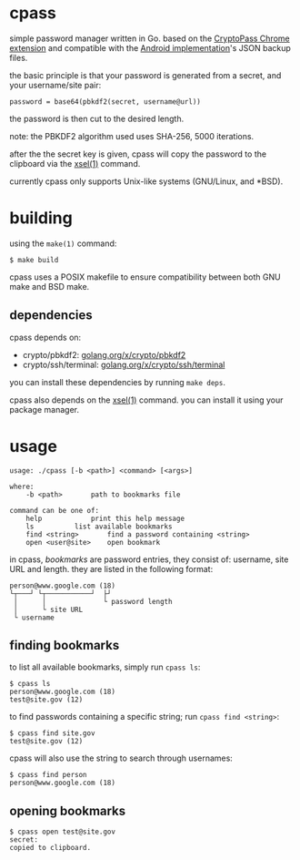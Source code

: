# cpass
simple password manager written in Go.
based on the [CryptoPass Chrome extension](https://github.com/dchest/cryptopass/ "CryptoPass GitHub") and compatible with the [Android implementation](https://f-droid.org/en/packages/krasilnikov.alexey.cryptopass/ "CryptoPass Android F-Droid Page")'s JSON backup files.

the basic principle is that your password is generated from a secret, and your username/site pair:

	password = base64(pbkdf2(secret, username@url))

the password is then cut to the desired length.

note: the PBKDF2 algorithm used uses SHA-256, 5000 iterations.

after the the secret key is given, cpass will copy the password to the clipboard via the [xsel(1)](http://www.vergenet.net/~conrad/software/xsel/ "xsel Homepage") command.

currently cpass only supports Unix-like systems (GNU/Linux, and \*BSD).

# building
using the `make(1)` command:

	$ make build

cpass uses a POSIX makefile to ensure compatibility between both GNU make and BSD make.

## dependencies
cpass depends on:

* crypto/pbkdf2: [golang.org/x/crypto/pbkdf2](https://golang.org/x/crypto/pbkdf2)
* crypto/ssh/terminal: [golang.org/x/crypto/ssh/terminal](golang.org/x/crypto/ssh/terminal)

you can install these dependencies by running `make deps`.

cpass also depends on the [xsel(1)](http://www.vergenet.net/~conrad/software/xsel/ "xsel Homepage") command. you can install it using your package manager.

# usage

	usage: ./cpass [-b <path>] <command> [<args>]
	
	where:
		-b <path>		path to bookmarks file
	
	command can be one of:
		help			print this help message
		ls			list available bookmarks
		find <string>		find a password containing <string>
		open <user@site>	open bookmark

in cpass, *bookmarks* are password entries, they consist of: username, site URL and length. they are listed in the following format:

	person@www.google.com (18)
	└┬───┘ └┬───────────┘  ├┘
	 │      │              └ password length
	 │      └ site URL
	 └ username

## finding bookmarks
to list all available bookmarks, simply run `cpass ls`:

	$ cpass ls
	person@www.google.com (18)
	test@site.gov (12)

to find passwords containing a specific string; run `cpass find <string>`:

	$ cpass find site.gov
	test@site.gov (12)

cpass will also use the string to search through usernames:

	$ cpass find person
	person@www.google.com (18)

## opening bookmarks

	$ cpass open test@site.gov
	secret:
	copied to clipboard.
